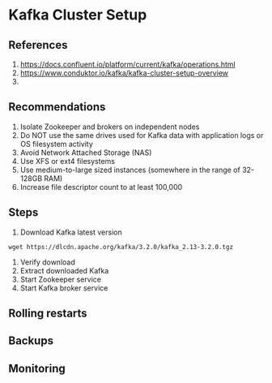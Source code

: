 # Kafka Cluster Setup

## References

1. https://docs.confluent.io/platform/current/kafka/operations.html
1. https://www.conduktor.io/kafka/kafka-cluster-setup-overview
1. 

## Recommendations

1. Isolate Zookeeper and brokers on independent nodes
1. Do NOT use the same drives used for Kafka data with application logs or OS filesystem activity
1. Avoid Network Attached Storage (NAS)
1. Use XFS or ext4 filesystems
1. Use medium-to-large sized instances (somewhere in the range of 32-128GB RAM)
1. Increase file descriptor count to at least 100,000

## Steps

1. Download Kafka latest version
```shell
wget https://dlcdn.apache.org/kafka/3.2.0/kafka_2.13-3.2.0.tgz
```
1. Verify download
1. Extract downloaded Kafka
1. Start Zookeeper service
1. Start Kafka broker service

## Rolling restarts

## Backups

## Monitoring

